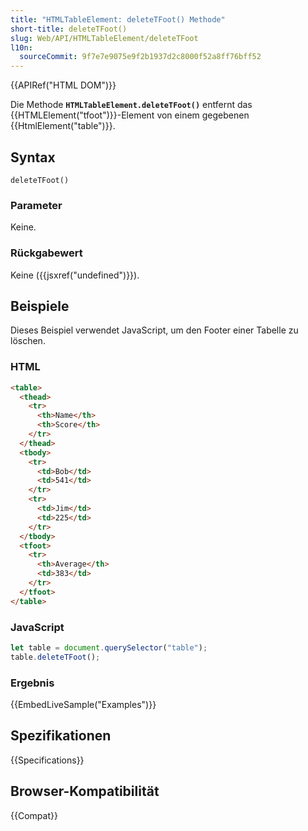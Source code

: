 ```yaml
---
title: "HTMLTableElement: deleteTFoot() Methode"
short-title: deleteTFoot()
slug: Web/API/HTMLTableElement/deleteTFoot
l10n:
  sourceCommit: 9f7e7e9075e9f2b1937d2c8000f52a8ff76bff52
---
```


{{APIRef("HTML DOM")}}

Die Methode **`HTMLTableElement.deleteTFoot()`** entfernt das
{{HTMLElement("tfoot")}}-Element von einem gegebenen {{HtmlElement("table")}}.

## Syntax

```js-nolint
deleteTFoot()
```

### Parameter

Keine.

### Rückgabewert

Keine ({{jsxref("undefined")}}).

## Beispiele

Dieses Beispiel verwendet JavaScript, um den Footer einer Tabelle zu löschen.

### HTML

```html
<table>
  <thead>
    <tr>
      <th>Name</th>
      <th>Score</th>
    </tr>
  </thead>
  <tbody>
    <tr>
      <td>Bob</td>
      <td>541</td>
    </tr>
    <tr>
      <td>Jim</td>
      <td>225</td>
    </tr>
  </tbody>
  <tfoot>
    <tr>
      <th>Average</th>
      <td>383</td>
    </tr>
  </tfoot>
</table>
```

### JavaScript

```js
let table = document.querySelector("table");
table.deleteTFoot();
```

### Ergebnis

{{EmbedLiveSample("Examples")}}

## Spezifikationen

{{Specifications}}

## Browser-Kompatibilität

{{Compat}}
